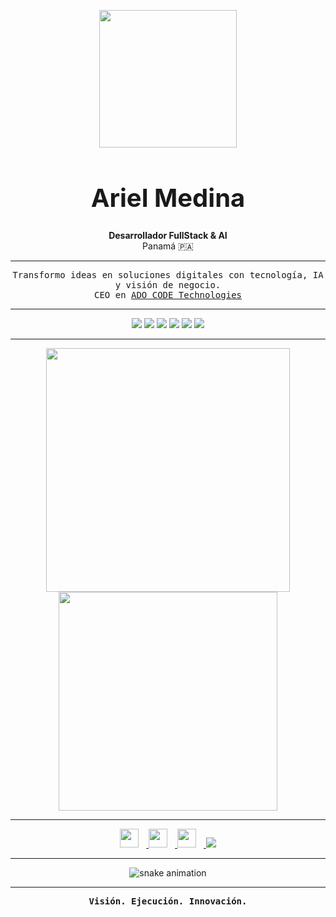 <!-- HEADER GIF ANIMADO Y NOMBRE -->
<p align="center">
  <img src="https://media4.giphy.com/media/v1.Y2lkPTc5MGI3NjExb3Jnc2w1bTNkNmxlNTJzeGgzN3psazc2aW15dnljZ2U4MGFocnU5NSZlcD12MV9pbnRlcm5hbF9naWZfYnlfaWQmY3Q9Zw/iIqmM5tTjmpOB9mpbn/giphy.gif" width="220"/>
</p>
<h1 align="center" style="font-weight: bold; font-size:2.5rem">
  Ariel Medina
</h1>
<p align="center">
  <b>Desarrollador FullStack & AI</b> <br>
  Panamá 🇵🇦
</p>

---

<!-- FRASE ULTRA RESUMIDA -->
<p align="center">
  <samp>
    Transformo ideas en soluciones digitales con tecnología, IA y visión de negocio.<br>
    CEO en <a href="https://adocode.com" target="_blank">ADO CODE Technologies</a>
  </samp>
</p>

---

<!-- STACK PRINCIPAL -->
<p align="center">
  <img src="https://img.shields.io/badge/Python-0d1117?style=for-the-badge&logo=python&logoColor=FFD43B"/>
  <img src="https://img.shields.io/badge/FastAPI-0d1117?style=for-the-badge&logo=fastapi&logoColor=44DD9A"/>
  <img src="https://img.shields.io/badge/React-0d1117?style=for-the-badge&logo=react&logoColor=61DAFB"/>
  <img src="https://img.shields.io/badge/Supabase-0d1117?style=for-the-badge&logo=supabase&logoColor=3ECF8E"/>
  <img src="https://img.shields.io/badge/Docker-0d1117?style=for-the-badge&logo=docker&logoColor=2496ED"/>
  <img src="https://img.shields.io/badge/GitHub-0d1117?style=for-the-badge&logo=github&logoColor=white"/>
</p>

---

<!-- ESTADISTICAS GITHUB ESTILO ULTRA PRO -->
<p align="center">
  <img src="https://github-readme-stats.vercel.app/api?username=AyathAriel&show_icons=true&theme=dark&hide_title=true&hide_border=true" width="390" />
  <img src="https://github-readme-streak-stats.herokuapp.com?user=AyathAriel&theme=dark&hide_border=true" width="350"/>
</p>

---

<!-- LINKS SOCIALES CON ICONOS SVG EN LÍNEA Y HOVER -->
<p align="center">
  <a href="https://linkedin.com/in/ayathariel" target="_blank" title="LinkedIn">
    <img src="https://cdn.jsdelivr.net/gh/devicons/devicon/icons/linkedin/linkedin-original.svg" width="30" style="margin-right:12px"/>
  </a>
  <a href="mailto:ayath1006@gmail.com" title="Email">
    <img src="https://cdn.jsdelivr.net/gh/devicons/devicon/icons/google/google-original.svg" width="30" style="margin-right:12px"/>
  </a>
  <a href="https://t.me/AyathAriel" target="_blank" title="Telegram">
    <img src="https://cdn.jsdelivr.net/gh/devicons/devicon/icons/telegram/telegram-original.svg" width="30" style="margin-right:12px"/>
  </a>
  <a href="https://adocode.com" target="_blank" title="ADO CODE">
    <img src="https://img.shields.io/badge/ADO_CODE-Tech-black?style=flat-square&logo=codeberg&logoColor=white"/>
  </a>
</p>

---

<!-- ANIMACION SNAKE -->
<p align="center">
  <img src="https://github.com/AyathAriel/AyathAriel/blob/output/github-contribution-grid-snake.svg" alt="snake animation" />
</p>

---

<!-- FRASE CORPORATIVA SUTIL -->
<p align="center">
  <samp>
    <b>Visión. Ejecución. Innovación.</b>
  </samp>
</p>
